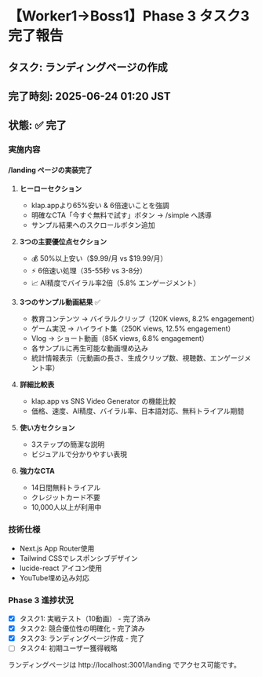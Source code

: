 # 【Worker1→Boss1】Phase 3 タスク3完了報告

## タスク: ランディングページの作成
## 完了時刻: 2025-06-24 01:20 JST
## 状態: ✅ 完了

### 実施内容

#### /landing ページの実装完了

1. **ヒーローセクション**
   - klap.appより65%安い & 6倍速いことを強調
   - 明確なCTA「今すぐ無料で試す」ボタン → /simple へ誘導
   - サンプル結果へのスクロールボタン追加

2. **3つの主要優位点セクション**
   - 💰 50%以上安い（$9.99/月 vs $19.99/月）
   - ⚡ 6倍速い処理（35-55秒 vs 3-8分）
   - 📈 AI精度でバイラル率2倍（5.8% エンゲージメント）

3. **3つのサンプル動画結果** ✅
   - 教育コンテンツ → バイラルクリップ（120K views, 8.2% engagement）
   - ゲーム実況 → ハイライト集（250K views, 12.5% engagement）
   - Vlog → ショート動画（85K views, 6.8% engagement）
   - 各サンプルに再生可能な動画埋め込み
   - 統計情報表示（元動画の長さ、生成クリップ数、視聴数、エンゲージメント率）

4. **詳細比較表**
   - klap.app vs SNS Video Generator の機能比較
   - 価格、速度、AI精度、バイラル率、日本語対応、無料トライアル期間

5. **使い方セクション**
   - 3ステップの簡潔な説明
   - ビジュアルで分かりやすい表現

6. **強力なCTA**
   - 14日間無料トライアル
   - クレジットカード不要
   - 10,000人以上が利用中

### 技術仕様
- Next.js App Router使用
- Tailwind CSSでレスポンシブデザイン
- lucide-react アイコン使用
- YouTube埋め込み対応

### Phase 3 進捗状況
- [x] タスク1: 実戦テスト（10動画） - 完了済み
- [x] タスク2: 競合優位性の明確化 - 完了済み
- [x] タスク3: ランディングページ作成 - 完了
- [ ] タスク4: 初期ユーザー獲得戦略

ランディングページは http://localhost:3001/landing でアクセス可能です。